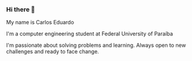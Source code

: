 ### Hi there 👋

My name is Carlos Eduardo 

I'm a computer engineering student at Federal University of Paraíba 

I'm passionate about solving problems and learning. Always open to new challenges and ready to face change.
<!--
**carloseduardocsf/carloseduardocsf** is a ✨ _special_ ✨ repository because its `README.md` (this file) appears on your GitHub profile.

Here are some ideas to get you started:

- 🔭 I’m currently working on 
- 🌱 I’m currently learning 
- 👯 I’m looking to collaborate on 
- 🤔 I’m looking for help with 
- 💬 Ask me about 
- 📫 How to reach me: 
- 😄 Pronouns: .
- ⚡ Fun fact: ...
-->
